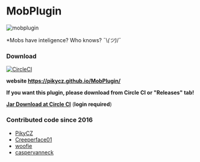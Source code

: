 # MobPlugin 

![mobplugin](https://github.com/PikyCZ/MobPlugin/blob/master/images/MobPlugin.png)

*Mobs have inteligence? Who knows? ¯\\_(ツ)_/¯

### Download

[![CircleCI](https://circleci.com/gh/PikyCZ/MobPlugin/tree/master.svg?style=shield&circle-token=)](https://circleci.com/gh/PikyCZ/MobPlugin/tree/master)

**website https://pikycz.github.io/MobPlugin/**

**If you want this plugin, please download from Circle CI or "Releases" tab!**

__[Jar Download at Circle CI](https://circleci.com/gh/PikyCZ/MobPlugin/tree/master/)__ (**login required**)


### Contributed code since 2016
* [PikyCZ](//github.com/PikyCZ)
* [Creeperface01](//github.com/Creeperface01)
* [woofie](//https://github.com/woofie)
* [caspervanneck](//https://github.com/caspervanneck)
